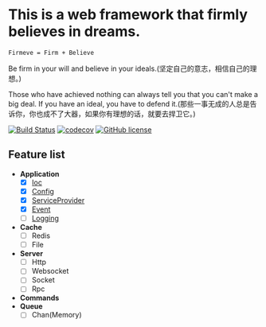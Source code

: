 # This is a web framework that firmly believes in dreams.

```
Firmeve = Firm + Believe
``` 

Be firm in your will and believe in your ideals.(坚定自己的意志，相信自己的理想。)

Those who have achieved nothing can always tell you that you can't make a big deal. If you have an ideal, you have to defend it.(那些一事无成的人总是告诉你，你也成不了大器，如果你有理想的话，就要去捍卫它。)


[![Build Status](https://www.travis-ci.org/firmeve/firmeve.svg?branch=master)](https://www.travis-ci.org/firmeve/firmeve)
[![codecov](https://codecov.io/gh/firmeve/firmeve/branch/master/graph/badge.svg)](https://codecov.io/gh/firmeve/firmeve)
[![GitHub license](https://img.shields.io/github/license/firmeve/firmeve.svg)](https://github.com/firmeve/firmeve/blob/master/LICENSE)

## Feature list
- **Application**
    - [x] [Ioc](./docs/zh-CN/ioc.md)
    - [x] [Config](./docs/zh-CN/config.md)
    - [x] [ServiceProvider](./docs/zh-CN/service-provider.md)
    - [x] [Event](./docs/zh-CN/event.md)
    - [ ] [Logging](./docs/zh-CN/logging.md)
- **Cache**
    - [ ] Redis
    - [ ] File
- **Server**
    - [ ] Http
    - [ ] Websocket
    - [ ] Socket
    - [ ] Rpc
- **Commands**
- **Queue**
    - [ ] Chan(Memory)